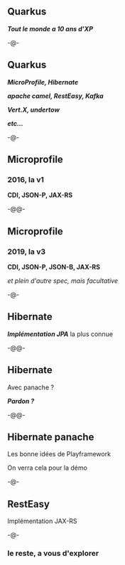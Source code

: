 
## Quarkus

***Tout le monde a 10 ans d'XP***

-@-

## Quarkus

***MicroProfile, Hibernate***<!-- .element class="fragment" -->

***apache camel, RestEasy, Kafka***<!-- .element class="fragment" -->

***Vert.X, undertow***<!-- .element class="fragment" -->

***etc...***<!-- .element class="fragment" -->

-@-

## Microprofile

### 2016, la v1<!-- .element class="fragment"-->

**CDI, JSON-P, JAX-RS**<!-- .element class="fragment"-->

-@@-

## Microprofile

### 2019, la v3

**CDI, JSON-P, JSON-B, JAX-RS**

*et plein d'autre spec, mais facultative*

-@-

## Hibernate

***Implémentation JPA***
la plus connue

-@@-

## Hibernate

Avec panache ?

***Pardon ?***<!-- .element class="fragment" -->

-@@-

## Hibernate panache

Les bonne idées de Playframework

On verra cela pour la démo<!-- .element class="fragment" -->

-@-

## RestEasy

Implémentation JAX-RS

-@-

### le reste, a vous d'explorer
